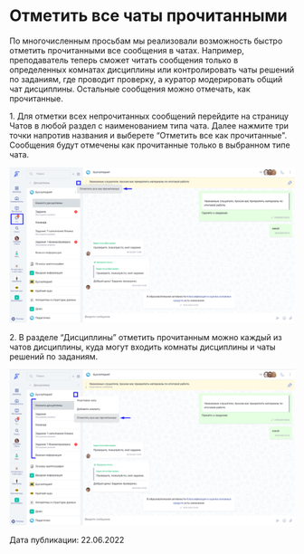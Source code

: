 # Отметить все чаты прочитанными

По многочисленным просьбам мы реализовали возможность быстро отметить прочитанными все сообщения в чатах. Например, преподаватель теперь сможет читать сообщения только в определенных комнатах дисциплины или контролировать чаты решений по заданиям, где проводит проверку, а куратор модерировать общий чат дисциплины. Остальные сообщения можно отмечать, как прочитанные.

1\. Для отметки всех непрочитанных сообщений перейдите на страницу Чатов в любой раздел с наименованием типа чата. Далее нажмите три точки напротив названия и выберете “Отметить все как прочитанные". Сообщения будут отмечены как прочитанные только в выбранном типе чата.

![](<../../.gitbook/assets/image (36).png>)

2\. В разделе “Дисциплины” отметить прочитанным можно каждый из чатов дисциплины, куда могут входить комнаты дисциплины и чаты решений по заданиям.

![](<../../.gitbook/assets/image (24) (4).png>)

Дата публикации: 22.06.2022
